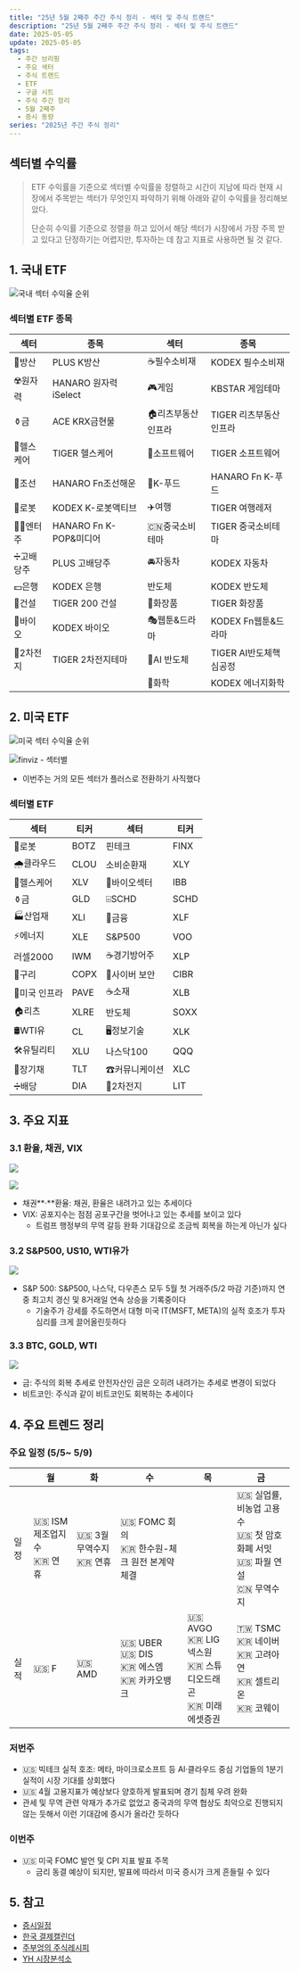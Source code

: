```yaml
---
title: "25년 5월 2째주 주간 주식 정리 - 섹터 및 주식 트랜드"
description: "25년 5월 2째주 주간 주식 정리 - 섹터 및 주식 트랜드"
date: 2025-05-05
update: 2025-05-05
tags:
  - 주간 브리핑
  - 주요 섹터
  - 주식 트랜드
  - ETF
  - 구글 시트
  - 주식 주간 정리
  - 5월 2째주
  - 증시 동량
series: "2025년 주간 주식 정리"
---
```


## 섹터별 수익률

> ETF 수익률을 기준으로 섹터별 수익률을 정렬하고 시간이 지남에 따라 현재 시장에서 주목받는 섹터가 무엇인지 파악하기 위해 아래와 같이 수익률을 정리해보았다.
>
> 단순히 수익률 기준으로 정렬을 하고 있어서 해당 섹터가 시장에서 가장 주목 받고 있다고 단정하기는 어렵지만, 투자하는 데 참고 지표로 사용하면 될 것 같다.

## 1. 국내 ETF

![![국내 섹터 수익율 순위](image-20250414230939224.png)](image-20250505165027440.png)

### 섹터별 ETF 종목

| **섹터** | **종목**               | **섹터**      | **종목**              |
| ---------- | ---------------------- | ----------------- | ---------------------- |
| 🔫방산      | PLUS K방산             | ☕️필수소비재       | KODEX 필수소비재       |
| ☢️원자력    | HANARO 원자력iSelect   | 🎮게임             | KBSTAR 게임테마        |
| ⚱️금        | ACE KRX금현물          | 🏠리츠부동산인프라 | TIGER 리츠부동산인프라 |
| 🏥헬스케어  | TIGER 헬스케어         | 💾소프트웨어       | TIGER 소프트웨어       |
| 🚢조선      | HANARO Fn조선해운      | 🍕K-푸드           | HANARO Fn K-푸드       |
| 🤖로봇      | KODEX K-로봇액티브     | ✈️여행             | TIGER 여행레저         |
| 👩‍🎤엔터주   | HANARO Fn K-POP&미디어 | 🇨🇳중국소비테마    | TIGER 중국소비테마     |
| ➗고배당주  | PLUS 고배당주          | 🚘자동차           | KODEX 자동차           |
| 💵은행      | KODEX 은행             | 반도체            | KODEX 반도체           |
| 🚧건설      | TIGER 200 건설         | 💄화장품           | TIGER 화장품           |
| 🧬바이오    | KODEX 바이오           | 🎭웹툰&드라마      | KODEX Fn웹툰&드라마    |
| 🪫2차전지   | TIGER 2차전지테마      | 🤖AI 반도체        | TIGER AI반도체핵심공정 |
|            |                        | 🧪화학             | KODEX 에너지화학       |

## 2. 미국 ETF

![미국 섹터 수익율 순위](image-20250505165044744.png)

![finviz - 섹터별](image-20250505165055716.png)

- 이번주는 거의 모든 섹터가 플러스로 전환하기 사직했다

### 섹터별 ETF

| 섹터         | **티커** | **섹터**      | **티커** |
| ------------ | -------- | ------------- | -------- |
| 🤖로봇        | BOTZ     | 핀테크        | FINX     |
| 🌧️클라우드    | CLOU     | 소비순환재    | XLY      |
| 🏥헬스케어    | XLV      | 🧬바이오섹터   | IBB      |
| ⚱️금          | GLD      | ⌹SCHD         | SCHD     |
| 🏭산업재      | XLI      | 🏦금융         | XLF      |
| ⚡️에너지      | XLE      | S&P500        | VOO      |
| 러셀2000     | IWM      | ☕️경기방어주   | XLP      |
| 🔌구리        | COPX     | 🔐사이버 보안  | CIBR     |
| 🌉미국 인프라 | PAVE     | ☕️소재         | XLB      |
| 🏠리츠        | XLRE     | 반도체        | SOXX     |
| 🛢️WTI유       | CL       | 🖥️정보기술     | XLK      |
| 🛠️유틸리티    | XLU      | 나스닥100     | QQQ      |
| 📄장기채      | TLT      | ☎커뮤니케이션 | XLC      |
| ➗배당        | DIA      | 🪫2차전지      | LIT      |



## 3. 주요 지표

### 3.1 환율, 채권, VIX

![](image-20250505165142299.png)

![](image-20250505165149572.png)

- 채권**·**환율: 채권, 환율은 내려가고 있는 추세이다
- VIX: 공포지수는 점점 공포구간을 벗어나고 있는 추세를 보이고 있다
  - 트럼프 행정부의 무역 갈등 완화 기대감으로 조금씩 회복을 하는게 아닌가 싶다

### 3.2 S&P500, US10, WTI유가

![](image-20250505165219028.png)

- S&P 500: S&P500, 나스닥, 다우존스 모두 5월 첫 거래주(5/2 마감 기준)까지 연중 최고치 경신 및 8거래일 연속 상승을 기록중이다
  - 기술주가 강세를 주도하면서 대형 미국 IT(MSFT, META)의 실적 호조가 투자 심리를 크게 끌어올린듯하다

### 3.3 BTC, GOLD, WTI

![](image-20250505165234858.png)

- 금: 주식의 회복 추세로 안전자산인 금은 오히려 내려가는 추세로 변경이 되었다
- 비트코인: 주식과 같이 비트코인도 회복하는 추세이다

## 4. 주요 트렌드 정리

### 주요 일정 (5/5~ 5/9)

|      | 월                           | 화                           | 수                                                 | 목                                                           | 금                                                           |
| ---- | ---------------------------- | ---------------------------- | -------------------------------------------------- | ------------------------------------------------------------ | ------------------------------------------------------------ |
| 일정 | 🇺🇸 ISM제조업지수<br/>🇰🇷 연휴 | 🇺🇸 3월 무역수지<br />🇰🇷 연휴 | 🇺🇸 FOMC 회의<br/>🇰🇷 한수원-체크 원전 본계약 체결   |                                                              | 🇺🇸 실업률, 비농업 고용수<br/>🇺🇸 첫 암호화폐 서밋<br/>🇺🇸 파월 연설<br/>🇨🇳 무역수지 |
| 실적 | 🇺🇸 F                         | 🇺🇸 AMD                       | 🇺🇸 UBER<br/>🇺🇸 DIS<br/>🇰🇷 에스엠<br/>🇰🇷 카카오뱅크 | 🇺🇸 AVGO<br/>🇰🇷 LIG넥스원<br/>🇰🇷 스튜디오드래곤<br/>🇰🇷 미래에셋증권 | 🇹🇼 TSMC<br/>🇰🇷 네이버<br/>🇰🇷 고려아연<br/>🇰🇷 셀트리온<br/>🇰🇷 코웨이 |



### 저번주

- 🇺🇸 빅테크 실적 호조: 메타, 마이크로소프트 등 AI·클라우드 중심 기업들의 1분기 실적이 시장 기대를 상회했다
- 🇺🇸 4월 고용지표가 예상보다 양호하게 발표되며 경기 침체 우려 완화
- 관세 및 무역 관련 악재가 추가로 없었고 중국과의 무역 협상도 최악으로 진행되지 않는 듯해서 이런 기대감에 증시가 올라간 듯하다

### 이번주

  - 🇺🇸 미국 FOMC 발언 및 CPI 지표 발표 주목
    - 금리 동결 예상이 되지만, 발표에 따라서 미국 증시가 크게 흔들릴 수 있다

## 5. 참고

- [증시일정](https://securities.miraeasset.com/hkr/hkr1003/n13.do)
- [한국 결제캘린더](https://kr.investing.com/economic-calendar/)
- [주부엉의 주식레시피](https://contents.premium.naver.com/owlstock/owlrecipe/contents/250427192358200fr)
- [YH 시장분석소](https://yhw5285.tistory.com/457)
